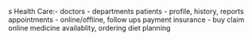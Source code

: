 s
Health Care:-
    doctors - departments
    patients - profile, history, reports
    appointments - online/offline,  follow ups
    payment
    insurance - buy claim
    online medicine availablity, ordering
    diet planning 
